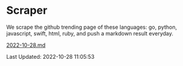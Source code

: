 # Scraper

We scrape the github trending page of these languages: go, python, javascript, swift, html, ruby, and push a markdown result everyday.

[2022-10-28.md](https://github.com/henson/Scraper/blob/master/2022-10-28.md)

Last Updated: 2022-10-28 11:05:53